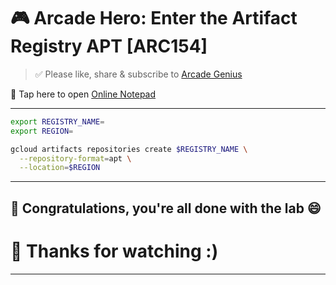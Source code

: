 

# 🎮 Arcade Hero: Enter the Artifact Registry APT \[ARC154]

> ✅ Please like, share & subscribe to [Arcade Genius](https://www.youtube.com/@ArcadeGenius-z1)

📝 Tap here to open [Online Notepad](https://www.rapidtables.com/tools/notepad.html#)

---

```bash
export REGISTRY_NAME=
export REGION=

gcloud artifacts repositories create $REGISTRY_NAME \
  --repository-format=apt \
  --location=$REGION
```

---

## 🎉 Congratulations, you're all done with the lab 😄

# 🙏 Thanks for watching :)

---

